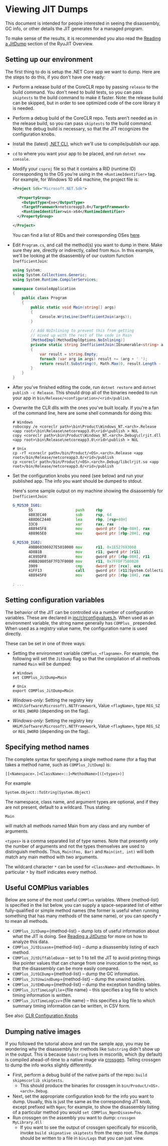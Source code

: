 # Viewing JIT Dumps

This document is intended for people interested in seeing the disassembly, GC info, or other details the JIT generates for a managed program.

To make sense of the results, it is recommended you also read the [Reading a JitDump](../botr/ryujit-overview.md#reading-a-jitdump) section of the RyuJIT Overview.

## Setting up our environment

The first thing to do is setup the .NET Core app we want to dump. Here are the steps to do this, if you don't have one ready:

* Perform a release build of the CoreCLR repo by passing `release` to the build command. You don't need to build tests, so you can pass `skiptests` to the build command to make it faster. Note: the release build can be skipped, but in order to see optimized code of the core library it is needed.
* Perform a debug build of the CoreCLR repo. Tests aren't needed as in the release build, so you can pass `skiptests` to the build command. Note: the debug build is necessary, so that the JIT recognizes the configuration knobs.
* Install the (latest) [.NET CLI](https://github.com/dotnet/corefx/blob/master/Documentation/project-docs/dogfooding.md), which we'll use to compile/publish our app.
* `cd` to where you want your app to be placed, and run `dotnet new console`.
* Modify your `csproj` file so that it contains a RID (runtime ID) corresponding to the OS you're using in the `<RuntimeIdentifier>` tag. For example, for Windows 10 x64 machine, the project file is:

    ```xml
    <Project Sdk="Microsoft.NET.Sdk">

      <PropertyGroup>
        <OutputType>Exe</OutputType>
        <TargetFramework>netcoreapp3.0</TargetFramework>
        <RuntimeIdentifier>win-x64</RuntimeIdentifier>
      </PropertyGroup>

    </Project>
    ```

   You can find a list of RIDs and their corresponding OSes [here](https://docs.microsoft.com/en-us/dotnet/articles/core/rid-catalog).

* Edit `Program.cs`, and call the method(s) you want to dump in there. Make sure they are, directly or indirectly, called from `Main`. In this example, we'll be looking at the disassembly of our custom function `InefficientJoin`:

    ```cs
    using System;
    using System.Collections.Generic;
    using System.Runtime.CompilerServices;

    namespace ConsoleApplication
    {
        public class Program
        {
            public static void Main(string[] args)
            {
                Console.WriteLine(InefficientJoin(args));
            }
            
            // Add NoInlining to prevent this from getting
            // mixed up with the rest of the code in Main
            [MethodImpl(MethodImplOptions.NoInlining)]
            private static string InefficientJoin(IEnumerable<string> args)
            {
                var result = string.Empty;
                foreach (var arg in args) result += (arg + ' ');
                return result.Substring(0, Math.Max(0, result.Length - 1));
            }
        }
    }
    ```

* After you've finished editing the code, run `dotnet restore` and `dotnet publish -c Release`. This should drop all of the binaries needed to run your app in `bin/Release/<configuration>/<rid>/publish`.
* Overwrite the CLR dlls with the ones you've built locally. If you're a fan of the command line, here are some shell commands for doing this:

    ```shell
    # Windows
    robocopy /e <coreclr path>\bin\Product\Windows_NT.<arch>.Release <app root>\bin\Release\netcoreapp3.0\<rid>\publish > NUL
    copy <coreclr path>\bin\Product\Windows_NT.<arch>.Debug\clrjit.dll <app root>\bin\Release\netcoreapp3.0\<rid>\publish > NUL

    # Unix
    cp -rT <coreclr path>/bin/Product/<OS>.<arch>.Release <app root>/bin/Release/netcoreapp3.0/<rid>/publish
    cp <coreclr path>/bin/Product/<OS>.<arch>.Debug/libclrjit.so <app root>/bin/Release/netcoreapp3.0/<rid>/publish
    ```

* Set the configuration knobs you need (see below) and run your published app. The info you want should be dumped to stdout.

   Here's some sample output on my machine showing the disassembly for `InefficientJoin`:

   ```asm
   G_M2530_IG01:
          55                   push     rbp
          4883EC40             sub      rsp, 64
          488D6C2440           lea      rbp, [rsp+40H]
          33C0                 xor      rax, rax
          488945F8             mov      qword ptr [rbp-08H], rax
          488965E0             mov      qword ptr [rbp-20H], rsp

   G_M2530_IG02:
          49BB60306927E5010000 mov      r11, 0x1E527693060
          4D8B1B               mov      r11, gword ptr [r11]
          4C895DF8             mov      gword ptr [rbp-08H], r11
          49BB200058F7FD7F0000 mov      r11, 0x7FFDF7580020
          3909                 cmp      dword ptr [rcx], ecx
          41FF13               call     gword ptr [r11]System.Collections.Generic.IEnumerable`1[__Canon][System.__Canon]:GetEnumerator():ref:this
          488945F0             mov      gword ptr [rbp-10H], rax

   ; ...
   ```

## Setting configuration variables

The behavior of the JIT can be controlled via a number of configuration variables. These are declared in [inc/clrconfigvalues.h](https://github.com/dotnet/coreclr/blob/master/src/inc/clrconfigvalues.h). When used as an environment variable, the string name generally has `COMPlus_` prepended. When used as a registry value name, the configuration name is used directly.

These can be set in one of three ways:

* Setting the environment variable `COMPlus_<flagname>`. For example, the following will set the `JitDump` flag so that the compilation of all methods named `Main` will be dumped:

   ```shell
   # Windows
   set COMPlus_JitDump=Main

   # Unix
   export COMPlus_JitDump=Main
   ```

* *Windows-only:* Setting the registry key `HKCU\Software\Microsoft\.NETFramework`, Value `<flagName>`, type `REG_SZ` or `REG_DWORD` (depending on the flag).
* *Windows-only:* Setting the registry key `HKLM\Software\Microsoft\.NETFramework`, Value `<flagName>`, type `REG_SZ` or `REG_DWORD` (depending on the flag).

## Specifying method names

The complete syntax for specifying a single method name (for a flag that takes a method name, such as `COMPlus_JitDump`) is:

```
[[<Namespace>.]<ClassName>::]<MethodName>[([<types>)]
```

For example

```
System.Object::ToString(System.Object)
```

The namespace, class name, and argument types are optional, and if they are not present, default to a wildcard. Thus stating:

```
Main
```

will match all methods named Main from any class and any number of arguments.

`<types>` is a comma separated list of type names. Note that presently only the number of arguments and not the types themselves are used to distinguish methods. Thus, `Main(Foo, Bar)` and `Main(int, int)` will both match any main method with two arguments.

The wildcard character `*` can be used for `<ClassName>` and `<MethodName>`. In particular `*` by itself indicates every method.

## Useful COMPlus variables

Below are some of the most useful `COMPlus` variables. Where {method-list} is specified in the list below, you can supply a space-separated list of either fully-qualified or simple method names (the former is useful when running something that has many methods of the same name), or you can specify `*` to mean all methods.

* `COMPlus_JitDump`={method-list} – dump lots of useful information about what the JIT is doing. See [Reading a JitDump](../botr/ryujit-overview.md#reading-a-jitdump) for more on how to analyze this data.
* `COMPlus_JitDisasm`={method-list} – dump a disassembly listing of each method.
* `COMPlus_JitDiffableDasm` – set to 1 to tell the JIT to avoid printing things like pointer values that can change from one invocation to the next, so that the disassembly can be more easily compared.
* `COMPlus_JitGCDump`={method-list} – dump the GC information.
* `COMPlus_JitUnwindDump`={method-list} – dump the unwind tables.
* `COMPlus_JitEHDump`={method-list} – dump the exception handling tables.
* `COMPlus_JitTimeLogFile`={file name} – this specifies a log file to which timing information is written.
* `COMPlus_JitTimeLogCsv`={file name} – this specifies a log file to which summary timing information can be written, in CSV form.

See also: [CLR Configuration Knobs](../project-docs/clr-configuration-knobs.md)

## Dumping native images

If you followed the tutorial above and ran the sample app, you may be wondering why the disassembly for methods like `Substring` didn't show up in the output. This is because `Substring` lives in mscorlib, which (by default) is compiled ahead-of-time to a native image via [crossgen](../building/crossgen.md). Telling crossgen to dump the info works slightly differently.

* First, perform a debug build of the native parts of the repo: `build skipmscorlib skiptests`.
  * This should produce the binaries for crossgen in `bin/Product/<OS>.<arch>.Debug`.
* Next, set the appropriate configuration knob for the info you want to dump. Usually, this is just the same as the corresponding JIT knob, except prefixed with `Ngen`; for example, to show the disassembly listing of a particular method you would `set COMPlus_NgenDisasm=Foo`.
* Run crossgen on the assembly you want to dump: `crossgen MyLibrary.dll`
  * If you want to see the output of crossgen specifically for mscorlib, invoke `build skipnative skiptests` from the repo root. The dumps should be written to a file in `bin/Logs` that you can just view.
